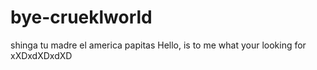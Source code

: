 # bye-crueklworld
shinga tu madre el america papitas
Hello, is to me what your looking for xXDxdXDxdXD
